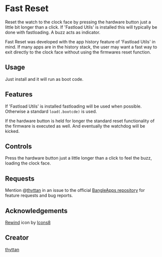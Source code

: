 # Fast Reset

Reset the watch to the clock face by pressing the hardware button just a little bit longer than a click. If 'Fastload Utils' is installed this will typically be done with fastloading. A buzz acts as indicator.

Fast Reset was developed with the app history feature of 'Fastload Utils' in mind. If many apps are in the history stack, the user may want a fast way to exit directly to the clock face without using the firmwares reset function.

## Usage

Just install and it will run as boot code.

## Features

If 'Fastload Utils' is installed fastloading will be used when possible. Otherwise a standard `load(.bootcde)` is used.

If the hardware button is held for longer the standard reset functionality of the firmware is executed as well. And eventually the watchdog will be kicked.

## Controls

Press the hardware button just a little longer than a click to feel the buzz, loading the clock face.

## Requests

Mention @[thyttan](https://github.com/thyttan) in an issue to the official [BangleApps repository](https://github.com/espruino/BangleApps/issues) for feature requests and bug reports.

## Acknowledgements

<a target="_blank" href="https://icons8.com/icon/15165/rewind">Rewind</a> icon by <a target="_blank" href="https://icons8.com">Icons8</a>

## Creator

[thyttan](https://github.com/thyttan)

